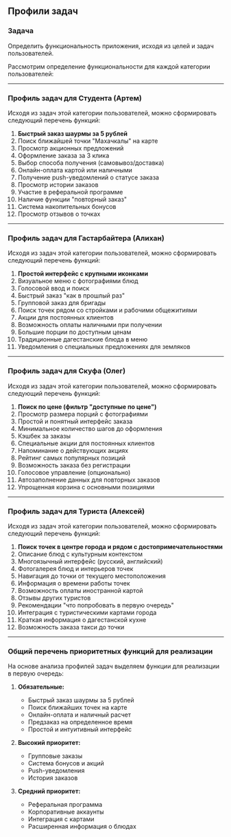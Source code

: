 ## Профили задач

### **Задача** 
Определить функциональность приложения, исходя из целей и задач пользователей.

Рассмотрим определение функциональности для каждой категории пользователей:

---

### **Профиль задач для Студента (Артем)**

Исходя из задач этой категории пользователей, можно сформировать следующий перечень функций:

1. **Быстрый заказ шаурмы за 5 рублей**
2. Поиск ближайшей точки "Махачкалы" на карте
3. Просмотр акционных предложений
4. Оформление заказа за 3 клика
5. Выбор способа получения (самовывоз/доставка)
6. Онлайн-оплата картой или наличными
7. Получение push-уведомлений о статусе заказа
8. Просмотр истории заказов
9. Участие в реферальной программе
10. Наличие функции "повторный заказ"
11. Система накопительных бонусов
12. Просмотр отзывов о точках

---

### **Профиль задач для Гастарбайтера (Алихан)**

Исходя из задач этой категории пользователей, можно сформировать следующий перечень функций:

1. **Простой интерфейс с крупными иконками**
2. Визуальное меню с фотографиями блюд
3. Голосовой ввод и поиск
4. Быстрый заказ "как в прошлый раз"
5. Групповой заказ для бригады
6. Поиск точек рядом со стройками и рабочими общежитиями
7. Акции для постоянных клиентов
8. Возможность оплаты наличными при получении
9. Большие порции по доступным ценам
10. Традиционные дагестанские блюда в меню
11. Уведомления о специальных предложениях для земляков

---

### **Профиль задач для Скуфа (Олег)**

Исходя из задач этой категории пользователей, можно сформировать следующий перечень функций:

1. **Поиск по цене (фильтр "доступные по цене")**
2. Просмотр размера порций с фотографиями
3. Простой и понятный интерфейс заказа
4. Минимальное количество шагов до оформления
5. Кэшбек за заказы
6. Специальные акции для постоянных клиентов
7. Напоминание о действующих акциях
8. Рейтинг самых популярных позиций
9. Возможность заказа без регистрации
10. Голосовое управление (опционально)
11. Автозаполнение данных для повторных заказов
12. Упрощенная корзина с основными позициями

---

### **Профиль задач для Туриста (Алексей)**

Исходя из задач этой категории пользователей, можно сформировать следующий перечень функций:

1. **Поиск точек в центре города и рядом с достопримечательностями**
2. Описание блюд с культурным контекстом
3. Многоязычный интерфейс (русский, английский)
4. Фотогалерея блюд и интерьеров точек
5. Навигация до точки от текущего местоположения
6. Информация о времени работы точек
7. Возможность оплаты иностранной картой
8. Отзывы других туристов
9. Рекомендации "что попробовать в первую очередь"
10. Интеграция с туристическими картами города
11. Краткая информация о дагестанской кухне
12. Возможность заказа такси до точки

---

### **Общий перечень приоритетных функций для реализации**

На основе анализа профилей задач выделяем функции для реализации в первую очередь:

1. **Обязательные:**
   - Быстрый заказ шаурмы за 5 рублей
   - Поиск ближайших точек на карте
   - Онлайн-оплата и наличный расчет
   - Предзаказ на определенное время
   - Простой и интуитивный интерфейс

2. **Высокий приоритет:**
   - Групповые заказы
   - Система бонусов и акций
   - Push-уведомления
   - История заказов

3. **Средний приоритет:**
   - Реферальная программа
   - Корпоративные аккаунты
   - Интеграция с картами
   - Расширенная информация о блюдах
